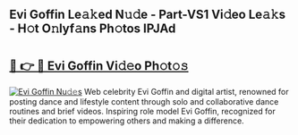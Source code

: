 ## Evi Goffin Le𝚊𝚔ed N𝚞𝚍e - Part-VS1 Vi𝚍eo Le𝚊𝚔s - H𝚘t O𝚗lyf𝚊ns Ph𝚘tos IPJAd

# <h2><a href="http://hf30y4u.feru.top/?c=Evi+Goffin">🔗 👉 🔴 Evi Goffin Vi𝚍𝚎o Ph𝚘t𝚘𝚜</a></h2>

[![Evi Goffin Nu𝚍𝚎s](https://i.imgur.com/0TWrTi3.gif)](http://hf30y4u.feru.top/?c=Evi+Goffin)
Web celebrity Evi Goffin and digital artist, renowned for posting dance and lifestyle content through solo and collaborative dance routines and brief videos. Inspiring role model Evi Goffin, recognized for their dedication to empowering others and making a difference. 

